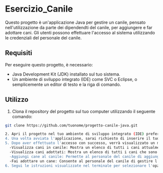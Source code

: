 # **Esercizio_Canile**

Questo progetto è un'applicazione Java per gestire un canile, pensato nell'utilizzazione da parte dei dipendendti del canile, per aggiungere e far adottare cani. Gli utenti possono effettuare l'accesso al sistema utilizzando le credenziali del personale del canile.

## **Requisiti**

Per eseguire questo progetto, è necessario:

- Java Development Kit (JDK) installato sul tuo sistema.
- Un ambiente di sviluppo integrato (IDE) come SVC o Eclipse, o semplicemente un editor di testo e la riga di comando.

## **Utilizzo**

1. Clona il repository del progetto sul tuo computer utilizzando il seguente comando:

```bash
git clone https://github.com/tuonome/progetto-canile-java.git

2. Apri il progetto nel tuo ambiente di sviluppo integrato (IDE) preferito, come SVC o Eclipse, oppure utilizza un editor di testo e accedi alla riga di comando. 3. Esegui il file Canile.java per avviare l'applicazione.
4. Una volta avviata l'applicazione, sarai richiesto di inserire il tuo nome per effettuare l'accesso. Inserisci il tuo nome quando richiesto.
5. Dopo aver effettuato l'accesso con successo, verrà visualizzato un menu con le seguenti opzioni:
  -Visualizza cani in canile: Mostra un elenco di tutti i cani attualmente presenti nel canile, inclusi i loro dettagli come nome, età, razza e microchip ID.
  -Visualizza cani adottati: Mostra un elenco di tutti i cani che sono stati adottati, insieme ai dettagli dell'adozione, come il nuovo proprietario e il personale     coinvolto.
  -Aggiungi cane al canile: Permette al personale del canile di aggiungere un nuovo cane al canile, inserendo il nome del cane, l'età, la razza e il codice del         microchip.
  -Fai adottare un cane: Consente al personale del canile di gestire l'adozione di un cane, inserendo il nome del cane da adottare e il nome della persona che         desidera adottarlo.
6. Segui le istruzioni visualizzate nel terminale per selezionare l'opzione desiderata e interagire con l'applicazione.
